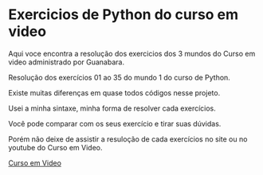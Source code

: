 # Exercicios de Python do curso em video

Aqui voce encontra a resolução dos exercicios dos 3 mundos do Curso em video administrado por Guanabara.

Resolução dos exercícios 01 ao 35 do mundo 1 do curso de Python.

Existe muitas diferenças em quase todos códigos nesse projeto.

Usei a minha sintaxe, minha forma de resolver cada exercícios.

Você pode comparar com os seus exercício e tirar suas dúvidas.

Porém não deixe de assistir a resuloção de cada exercícios no site ou no youtube do Curso em Video.

<a href="https://www.youtube.com/watch?v=nIHq1MtJaKs&list=PLHz_AreHm4dm6wYOIW20Nyg12TAjmMGT-">Curso em Video</a>
